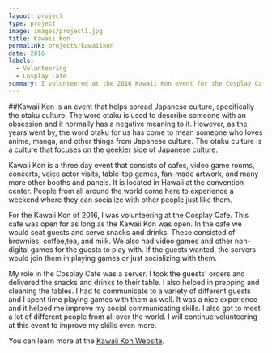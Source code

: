 ```yaml
---
layout: project
type: project
image: images/project1.jpg
title: Kawaii Kon
permalink: projects/kawaiikon
date: 2016
labels:
  - Volunteering
  - Cosplay Cafe
summary: I volunteered at the 2016 Kawaii Kon event for the Cosplay Cafe. 
---
```

##Kawaii Kon is an event that helps spread Japanese culture, specifically the otaku culture. The word otaku is used to describe someone with an obsession and it normally has a negative meaning to it. However, as the years went by, the word otaku for us has come to mean someone who loves anime, manga, and other things from Japanese culture. The otaku culture is a culture that focuses on the geekier side of Japanese culture. 

Kawaii Kon is a three day event that consists of cafes, video game rooms, concerts, voice actor visits, table-top games, fan-made artwork, and many more other booths and panels. It is located in Hawaii at the convention center. People from all around the world come here to experience a weekend where they can socialize with other people just like them. 

For the Kawaii Kon of  2016, I was volunteering at the Cosplay Cafe. This cafe was open for as long as the Kawaii Kon was open. In the cafe we would seat guests and serve snacks and drinks. These consisted of brownies, coffee,tea, and milk. We also had video games and other non-digital games for the guests to play with. If the guests wanted, the servers would join them in playing games or just socializing with them. 

My role in the Cosplay Cafe was a server. I took the guests' orders and delivered the snacks and drinks to their table. I also helped in prepping and cleaning the tables. I had to communicate to a variety of different guests and I spent time playing games with them as well. It was a nice experience and it helped me improve my social communicating skills. I also got to meet a lot of different people from all over the world. I will continue volunteering at this event to improve my skills even more.


You can learn more at the [Kawaii Kon Website](https://kawaiikon.com/).
